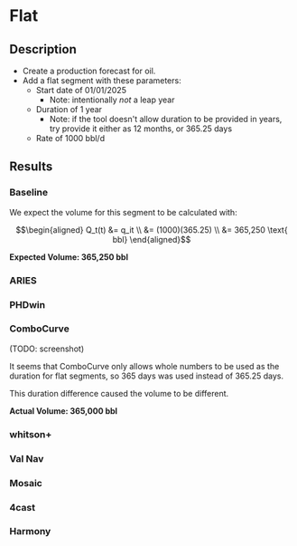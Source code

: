 # Flat

## Description

- Create a production forecast for oil.
- Add a flat segment with these parameters:
  - Start date of 01/01/2025
    - Note: intentionally *not* a leap year
  - Duration of 1 year
    - Note: if the tool doesn't allow duration to be provided in years, try provide it either as 12 months, or 365.25 days
  - Rate of 1000 bbl/d

## Results

### Baseline

We expect the volume for this segment to be calculated with:

```math
\begin{aligned}
Q_t(t) &= q_it \\
&= (1000)(365.25) \\
&= 365,250 \text{ bbl}
\end{aligned}
```

**Expected Volume: 365,250 bbl**

### ARIES

### PHDwin

### ComboCurve

(TODO: screenshot)

It seems that ComboCurve only allows whole numbers to be used as the duration for flat segments, so 365 days was used instead of 365.25 days.

This duration difference caused the volume to be different.

**Actual Volume: 365,000 bbl**

### whitson+

### Val Nav

### Mosaic

### 4cast

### Harmony
